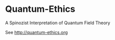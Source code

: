Quantum-Ethics
==============

A Spinozist Interpretation of Quantum Field Theory

See http://quantum-ethics.org
